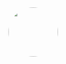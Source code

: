 <div style="flex flex-row">
    <a herf="url"><img style="border-radius:50%" height="auto" src="https://avatars.githubusercontent.com/u/68742854?s=400&u=187cabd3362f78ff3b8a0b2393a46931c0ee5ca2&v=4" width="100"/></a>
 </div>

<!--
**Kelvide/Kelvide** is a ✨ _special_ ✨ repository because its `README.md` (this file) appears on your GitHub profile.

Here are some ideas to get you started:

- 🔭 I’m currently working on ...
- 🌱 I’m currently learning ...
- 👯 I’m looking to collaborate on ...
- 🤔 I’m looking for help with ...
- 💬 Ask me about ...
- 📫 How to reach me: ...
- 😄 Pronouns: ...
- ⚡ Fun fact: ...
-->
